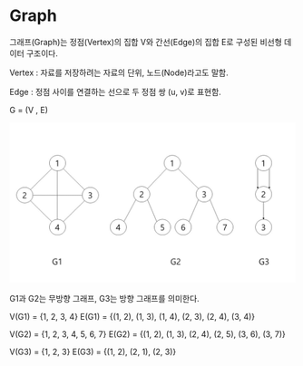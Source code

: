 # Graph

그래프(Graph)는 정점(Vertex)의 집합 V와 간선(Edge)의 집합 E로 구성된 비선형 데이터 구조이다.

Vertex : 자료를 저장하려는 자료의 단위, 노드(Node)라고도 말함.

Edge : 정점 사이를 연결하는 선으로 두 정점 쌍 (u, v)로 표현함.

G = (V , E)

![graph1](./images/graph1-min.JPG)

G1과 G2는 무방향 그래프, G3는 방향 그래프를 의미한다.

V(G1) = {1, 2, 3, 4}
E(G1) = {(1, 2), (1, 3), (1, 4), (2, 3), (2, 4), (3, 4)}

V(G2) = {1, 2, 3, 4, 5, 6, 7}
E(G2) = {(1, 2), (1, 3), (2, 4), (2, 5), (3, 6), (3, 7)}

V(G3) = {1, 2, 3}
E(G3) = {(1, 2), (2, 1), (2, 3)}